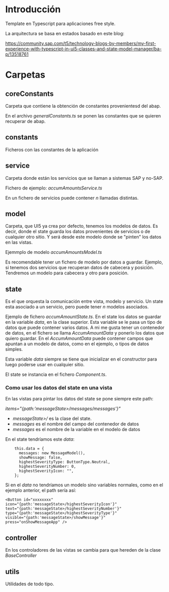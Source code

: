 # Introducción

Template en Typescript para aplicaciones free style.

La arquitectura se basa en estados basado en este blog:

https://community.sap.com/t5/technology-blogs-by-members/my-first-experience-with-typescript-in-ui5-classes-and-state-model-manager/ba-p/13518761

# Carpetas

## coreConstants

Carpeta que contiene la obtención de constantes provenientesd del abap.

En el archivo _generalConstants.ts_ se ponen las constantes que se quieren recuperar de abap.

## constants

Ficheros con las constantes de la aplicación

## service

Carpeta donde están los servicios que se llaman a sistemas SAP y no-SAP.

Fichero de ejemplo: _accumAmountsService.ts_

En un fichero de servicios puede contener _n_ llamadas distintas.

## model

Carpeta, que UI5 ya crea por defecto, tenemos los modelos de datos. Es decir, donde el state guarda los datos provenientes de servicios o de cualquier otro sitio. Y será desde este modelo donde se "pinten" los datos en las vistas.

Ejemmplo de modelo _accumAmountsModel.ts_

Es recomendable tener un fichero de modelo por datos a guardar. Ejemplo, si tenemos dos servicios que recuperan datos de cabecera y posición. Tendremos un modelo para cabecera y otro para posición.

## state

Es el que orquesta la comunicación entre vista, modelo y servicio. Un state esta asociado a un servicio, pero puede tener _n_ modelos asociados.

Ejemplo de fichero _accumAmountState.ts_. En el state los datos se guardar en la variable _data_, en la clase superior. Esta variable se le pasa un tipo de datos que puede contener varios datos.
A mi me gusta tener un contenedor de datos, en el fichero se llama _AccumAmountData_ y ponerlo los datos que quiero guardar. En el _AccumAmountData_ puede contener campos que apuntan a un modelo de datos, como en el ejemplo, o tipos de datos simples.

Esta variable _data_ siempre se tiene que inicializar en el constructor para luego poderse usar en cualquier sitio.

El state se instancia en el fichero _Component.ts_.

### Como usar los datos del state en una vista

En las vistas para pintar los datos del state se pone siempre este path:

_items="{path:'messageState>/messages/messages'}"_

- _messageState>/_ es la clase del state.
- _messages_ es el nombre del campo del contenedor de datos
- _messages_ es el nombre de la variable en el modelo de datos

En el state tendríamos este _data_:

```
    this.data = {
      messages: new MessageModel(),
      showMessage: false,
      highestSeverityType: ButtonType.Neutral,
      highestSeverityNumber: 0,
      highestSeverityIcon: "",
    };
```

Si en el _data_ no tendríamos un modelo sino variables normales, como en el ejemplo anterior, el path sería así:

```
<Button id="xxxxxxxx"
icon="{path:'messageState>/highestSeverityIcon'}"
text="{path:'messageState>/highestSeverityNumber'}"
type="{path:'messageState>/highestSeverityType'}"
visible="{path:'messageState>/showMessage'}"
press="onShowMessageApp" />
```

## controller

En los controladores de las vistas se cambia para que hereden de la clase _BaseController_

## utils

Utilidades de todo tipo.
